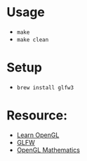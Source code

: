 # Usage

- `make`
- `make clean`

# Setup

- `brew install glfw3`

# Resource:

- [Learn OpenGL](https://learnopengl.com/)
- [GLFW](https://www.glfw.org/)
- [OpenGL Mathematics](https://glm.g-truc.net/0.9.9/index.html)
